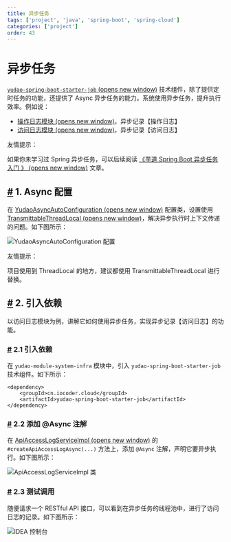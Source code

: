 ```yaml
---
title: 异步任务
tags: ['project', 'java', 'spring-boot', 'spring-cloud']
categories: ['project']
order: 43
---
```

# 异步任务

[`yudao-spring-boot-starter-job`  (opens new window)](https://github.com/YunaiV/ruoyi-vue-pro/blob/master/yudao-framework/yudao-spring-boot-starter-job/) 技术组件，除了提供定时任务的功能，还提供了 Async 异步任务的能力。系统使用异步任务，提升执行效率。例如说：

 * [操作日志模块  (opens new window)](https://github.com/YunaiV/ruoyi-vue-pro/blob/master/yudao-module-system/yudao-module-system-biz/src/main/java/cn/iocoder/yudao/module/system/service/logger/OperateLogServiceImpl.java#L42-L56)，异步记录【操作日志】
* [访问日志模块  (opens new window)](https://github.com/YunaiV/yudao-cloud/blob/master/yudao-module-infra/yudao-module-infra-biz/src/main/java/cn/iocoder/yudao/module/infra/service/logger/ApiAccessLogServiceImpl.java#L39-L44)，异步记录【访问日志】

 友情提示：

 如果你未学习过 Spring 异步任务，可以后续阅读 [《芋道 Spring Boot 异步任务入门 》  (opens new window)](https://www.iocoder.cn/Spring-Boot/Async-Job/?yudao) 文章。

 ## [#](#_1-async-配置) 1. Async 配置

 在 [YudaoAsyncAutoConfiguration  (opens new window)](https://github.com/YunaiV/yudao-cloud/blob/master/yudao-framework/yudao-spring-boot-starter-job/src/main/java/cn/iocoder/yudao/framework/quartz/config/YudaoAsyncAutoConfiguration.java) 配置类，设置使用 [TransmittableThreadLocal  (opens new window)](https://github.com/alibaba/transmittable-thread-local)，解决异步执行时上下文传递的问题。如下图所示：

 ![YudaoAsyncAutoConfiguration 配置](https://cloud.iocoder.cn/img/%E5%BC%82%E6%AD%A5%E4%BB%BB%E5%8A%A1/01.png)

 友情提示：

 项目使用到 ThreadLocal 的地方，建议都使用 TransmittableThreadLocal 进行替换。

 ## [#](#_2-引入依赖) 2. 引入依赖

 以访问日志模块为例，讲解它如何使用异步任务，实现异步记录【访问日志】的功能。

 ### [#](#_2-1-引入依赖) 2.1 引入依赖

 在 `yudao-module-system-infra` 模块中，引入 `yudao-spring-boot-starter-job` 技术组件。如下所示：

 
```
<dependency>
    <groupId>cn.iocoder.cloud</groupId>
    <artifactId>yudao-spring-boot-starter-job</artifactId>
</dependency>

```
### [#](#_2-2-添加-async-注解) 2.2 添加 @Async 注解

 在 [ApiAccessLogServiceImpl  (opens new window)](https://github.com/YunaiV/yudao-cloud/blob/master/yudao-module-infra/yudao-module-infra-biz/src/main/java/cn/iocoder/yudao/module/infra/service/logger/ApiAccessLogServiceImpl.java#L39-L44) 的 `#createApiAccessLogAsync(...)` 方法上，添加 `@Async` 注解，声明它要异步执行。如下图所示：

 ![ApiAccessLogServiceImpl 类](https://cloud.iocoder.cn/img/%E5%BC%82%E6%AD%A5%E4%BB%BB%E5%8A%A1/02.png)

 ### [#](#_2-3-测试调用) 2.3 测试调用

 随便请求一个 RESTful API 接口，可以看到在异步任务的线程池中，进行了访问日志的记录。如下图所示：

 ![IDEA 控制台](https://cloud.iocoder.cn/img/%E5%BC%82%E6%AD%A5%E4%BB%BB%E5%8A%A1/03.png)

